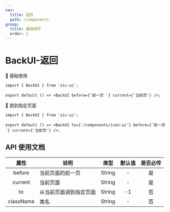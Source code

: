 ```yaml
---
nav:
  title: 组件
  path: /components
group:
  title: 基础组件
  order: 2
---
```


# BackUI-返回

💎 基础使用

```tsx
import { BackUI } from 'sic-ui';

export default () => <BackUI before={'前一页 '} current={'当前页'} />;
```

💎 跳到指定页面

```tsx
import { BackUI } from 'sic-ui';

export default () => <BackUI to={'/components/icon-ui'} before={'前一页 '} current={'当前页'} />;
```

## API 使用文档

<font size=1>

|   属性    | 说明                   |  类型  | 默认值 | 是否必传 |
| :-------: | ---------------------- | :----: | :----: | :------: |
|  before   | 当前页面的前一页       | String |   -    |    是    |
|  current  | 当前页面               | String |   -    |    是    |
|    to     | 从当前页面调到指定页面 | String |   -1   |    否    |
| className | 类名                   | String |   -    |    否    |

</font>
